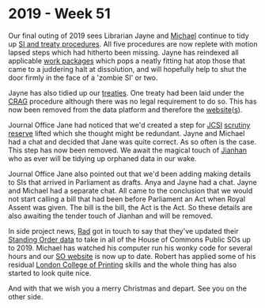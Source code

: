 # 2019 - Week 51

Our final outing of 2019 sees Librarian Jayne and [Michael](https://twitter.com/fantasticlife) continue to tidy up [SI and treaty procedures](https://ukparliament.github.io/ontologies/procedure/procedure-ontology.html#flowcharts). All five procedures are now replete with motion lapsed steps which had hitherto been missing. Jayne has reindexed all applicable [work packages](https://ukparliament.github.io/ontologies/procedure/procedure-ontology.html#d4e259) which pops a neatly fitting hat atop those that came to a juddering halt at dissolution, and will hopefully help to shut the door firmly in the face of a 'zombie SI' or two.

Jayne has also tidied up our [treaties](https://ukparliament.github.io/ontologies/procedure/flowcharts/crag-treaties/crag-treaties.pdf). One treaty had been laid under the [CRAG](http://www.legislation.gov.uk/ukpga/2010/25/contents) procedure although there was no legal requirement to do so. This has now been removed from the data platform and therefore the [website](https://api.parliament.uk/view/treaty)([s](https://treaties.parliament.uk/)).

Journal Office Jane had noticed that we'd created a step for [JCSI](https://www.parliament.uk/business/committees/committees-a-z/joint-select/statutory-instruments/) [scrutiny reserve](https://www.parliament.uk/business/publications/house-of-lords-publications/rules-and-guides-for-business/the-standing-orders-of-the-house-of-lords-relating-to-public-business/#jump-link-13) lifted which she thought might be redundant. Jayne and Michael had a chat and decided that Jane was quite correct. As so often is the case. This step has now been removed. We await the magical touch of [Jianhan](https://twitter.com/jianhanzhu) who as ever will be tidying up orphaned data in our wake.

Journal Office Jane also pointed out that we'd been adding making details to SIs that arrived in Parliament as drafts. Anya and Jayne had a chat. Jayne and Michael had a separate chat. All came to the conclusion that we would not start calling a bill that had been before Parliament an Act when Royal Assent was given. The bill is the bill, the Act is the Act. So these details are also awaiting the tender touch of Jianhan and will be removed.

In side project news, [Rad](https://www.politics.ox.ac.uk/academic-faculty/radoslaw-zubek.html) got in touch to say that they've updated their [Standing Order data](https://parlrulesdata.org/versions_ukhcso.html) to take in all of the House of Commons Public SOs up to 2019. Michael has watched his computer run his wonky code for several hours and our [SO website](http://standing-orders.herokuapp.com/) is now up to date. Robert has applied some of his residual [London College of Printing](https://en.wikipedia.org/wiki/London_College_of_Communication) skills and the whole thing has also started to look quite nice.

And with that we wish you a merry Christmas and depart. See you on the other side.